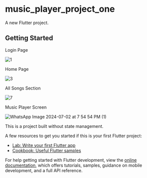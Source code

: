 # music_player_project_one

A new Flutter project.

## Getting Started

Login Page

![1](https://github.com/edwinMj13/MusicPlayer_ProjectOne/assets/72539533/cadf996f-7b23-4d8b-ad7a-56969089154c)


Home Page

![3](https://github.com/edwinMj13/MusicPlayer_ProjectOne/assets/72539533/282ea5be-6ef8-4f37-84d7-1bd18bde195d)


All Songs Section

![7](https://github.com/edwinMj13/MusicPlayer_ProjectOne/assets/72539533/002cff7e-c138-42e1-a4c0-cd6e81946a26)


Music Player Screen

![WhatsApp Image 2024-07-02 at 7 54 54 PM (1)](https://github.com/edwinMj13/MusicPlayer_ProjectOne/assets/72539533/bdf5e28e-ad46-40b6-9319-a62cf63929b8)


This is a project built without state management.

A few resources to get you started if this is your first Flutter project:

- [Lab: Write your first Flutter app](https://docs.flutter.dev/get-started/codelab)
- [Cookbook: Useful Flutter samples](https://docs.flutter.dev/cookbook)

For help getting started with Flutter development, view the
[online documentation](https://docs.flutter.dev/), which offers tutorials,
samples, guidance on mobile development, and a full API reference.
